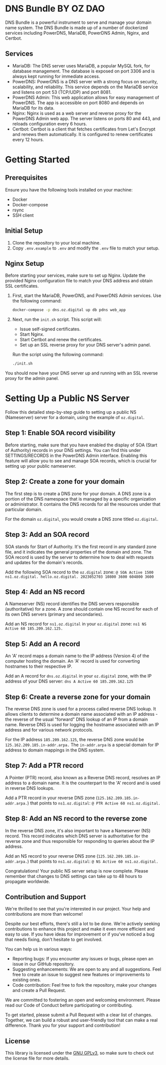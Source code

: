 # DNS Bundle BY OZ DAO

DNS Bundle is a powerful instrument to serve and manage your domain name system. The DNS Bundle is made up of a number of dockerized services including PowerDNS, MariaDB, PowerDNS Admin, Nginx, and Certbot.

## Services
- MariaDB: The DNS server uses MariaDB, a popular MySQL fork, for database management. The database is exposed on port 3306 and is always kept running for immediate access.
- PowerDNS: PowerDNS is a DNS server with a strong focus on security, scalability, and reliability. This service depends on the MariaDB service and listens on port 53 (TCP/UDP) and port 8081.
- PowerDNS Admin: This web application allows for easy management of PowerDNS. The app is accessible on port 8080 and depends on MariaDB for its data.
- Nginx: Nginx is used as a web server and reverse proxy for the PowerDNS Admin web app. The server listens on ports 80 and 443, and reloads configuration every 6 hours.
- Certbot: Certbot is a client that fetches certificates from Let's Encrypt and renews them automatically. It is configured to renew certificates every 12 hours.

# Getting Started

## Prerequisites
Ensure you have the following tools installed on your machine:
- Docker
- Docker-compose
- rsync
- SSH client

## Initial Setup

1. Clone the repository to your local machine.
2. Copy `.env.example` to `.env` and modify the `.env` file to match your setup.

## Nginx Setup

Before starting your services, make sure to set up Nginx. Update the provided Nginx configuration file to match your DNS address and obtain SSL certificates. 

1. First, start the MariaDB, PowerDNS, and PowerDNS Admin services. Use the following command:
    ```bash
    docker-compose -p dns.oz.digital up db pdns web_app 
    ```

2. Next, run the `init.sh` script. This script will:
    - Issue self-signed certificates.
    - Start Nginx.
    - Start Certbot and renew the certificates.
    - Set up an SSL reverse proxy for your DNS server's admin panel.

    Run the script using the following command:
    ```bash
    ./init.sh
    ```

You should now have your DNS server up and running with an SSL reverse proxy for the admin panel.

# Setting Up a Public NS Server

Follow this detailed step-by-step guide to setting up a public NS (Nameserver) server for a domain, using the example of `oz.digital`.

## Step 1: Enable SOA record visibility

Before starting, make sure that you have enabled the display of SOA (Start of Authority) records in your DNS settings. You can find this under SETTINGS/RECORDS in the PowerDNS Admin interface. Enabling this feature will allow you to see and manage SOA records, which is crucial for setting up your public nameserver.

## Step 2: Create a zone for your domain

The first step is to create a DNS zone for your domain. A DNS zone is a portion of the DNS namespace that is managed by a specific organization or administrator. It contains the DNS records for all the resources under that particular domain.

For the domain `oz.digital`, you would create a DNS zone titled `oz.digital`.

## Step 3: Add an SOA record

SOA stands for Start of Authority. It's the first record in any standard zone file, and it indicates the general properties of the domain and zone. The SOA record is used by the server to determine how to deal with requests and updates for the domain's records.

Add the following SOA record to the `oz.digital` zone:
`@ SOA Active 1500 ns1.oz.digital. hello.oz.digital. 2023052703 10800 3600 604800 3600`

## Step 4: Add an NS record

A Nameserver (NS) record identifies the DNS servers responsible (authoritative) for a zone. A zone should contain one NS record for each of its own DNS servers (primary and secondaries).

Add an NS record for `ns1.oz.digital` in your `oz.digital` zone:
`ns1 NS Active 60 185.209.162.125.`

## Step 5: Add an A record

An 'A' record maps a domain name to the IP address (Version 4) of the computer hosting the domain. An 'A' record is used for converting hostnames to their respective IP.

Add an A record for `dns.oz.digital` in your `oz.digital` zone, with the IP address of your DNS server:
`dns A Active 60 185.209.162.125`

## Step 6: Create a reverse zone for your domain

The reverse DNS zone is used for a process called reverse DNS lookup. It allows clients to determine a domain name associated with an IP address - the reverse of the usual "forward" DNS lookup of an IP from a domain name. Reverse DNS is used for logging the hostname associated with an IP address and for various network protocols.

For the IP address `185.209.162.125`, the reverse DNS zone would be `125.162.209.185.in-addr.arpa.` The `in-addr.arpa` is a special domain for IP address to domain mappings in the DNS system.

## Step 7: Add a PTR record

A Pointer (PTR) record, also known as a Reverse DNS record, resolves an IP address to a domain name. It is the counterpart to the 'A' record and is used in reverse DNS lookups.

Add a PTR record in your reverse DNS zone (`125.162.209.185.in-addr.arpa.`) that points to `ns1.oz.digital`:
`@ PTR Active 60 ns1.oz.digital.`

## Step 8: Add an NS record to the reverse zone

In the reverse DNS zone, it's also important to have a Nameserver (NS) record. This record indicates which DNS server is authoritative for the reverse zone and thus responsible for responding to queries about the IP address.

Add an NS record to your reverse DNS zone (`125.162.209.185.in-addr.arpa.`) that points to `ns1.oz.digital`:
`@ NS Active 60 ns1.oz.digital.`

Congratulations! Your public NS server setup is now complete. Please remember that changes to DNS settings can take up to 48 hours to propagate worldwide.

## Contribution and Support

We're thrilled to see that you're interested in our project. Your help and contributions are more than welcome!

Despite our best efforts, there's still a lot to be done. We're actively seeking contributions to enhance this project and make it even more efficient and easy to use. If you have ideas for improvement or if you've noticed a bug that needs fixing, don't hesitate to get involved.

You can help us in various ways:

- Reporting bugs: If you encounter any issues or bugs, please open an issue in our GitHub repository.
- Suggesting enhancements: We are open to any and all suggestions. Feel free to create an issue to suggest new features or improvements to existing ones.
- Code contribution: Feel free to fork the repository, make your changes and create a Pull Request.

We are committed to fostering an open and welcoming environment. Please read our Code of Conduct before participating or contributing.

To get started, please submit a Pull Request with a clear list of changes. Together, we can build a robust and user-friendly tool that can make a real difference. Thank you for your support and contribution!

## License

This library is licensed under the [GNU GPLv3](https://www.gnu.org/licenses/gpl-3.0.txt), so make sure to check out the license file for more details.
